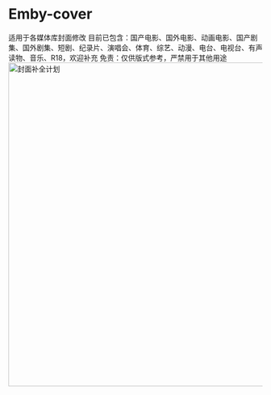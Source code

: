 # Emby-cover
适用于各媒体库封面修改
目前已包含：国产电影、国外电影、动画电影、国产剧集、国外剧集、短剧、纪录片、演唱会、体育、综艺、动漫、电台、电视台、有声读物、音乐、R18，欢迎补充
免责：仅供版式参考，严禁用于其他用途
<img width="1280" height="640" alt="封面补全计划" src="https://github.com/user-attachments/assets/804664b5-1c10-41ef-ad67-7edb36ea25a2" />
